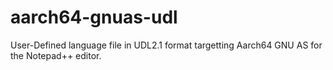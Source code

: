 # aarch64-gnuas-udl
User-Defined language file in UDL2.1 format targetting Aarch64 GNU AS for the Notepad++ editor.